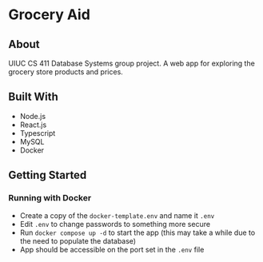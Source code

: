 # Grocery Aid

## About

UIUC CS 411 Database Systems group project. A web app for exploring the grocery store products and prices. 

## Built With

* Node.js
* React.js
* Typescript
* MySQL
* Docker

## Getting Started

### Running with Docker

* Create a copy of the `docker-template.env` and name it `.env`
* Edit `.env` to change passwords to something more secure
* Run `docker compose up -d` to start the app (this may take a while due to the need to populate the database)
* App should be accessible on the port set in the `.env` file
